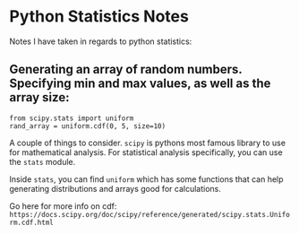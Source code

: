 # Python Statistics Notes
Notes I have taken in regards to python statistics:

## Generating an array of random numbers. Specifying min and max values, as well as the array size:
```
from scipy.stats import uniform
rand_array = uniform.cdf(0, 5, size=10)
```
A couple of things to consider. `scipy` is pythons most famous library to use for mathematical analysis. For statistical analysis specifically, you can use the `stats` module.

Inside `stats`, you can find `uniform` which has some functions that can help generating distributions and arrays good for calculations. 

Go here for more info on cdf: `https://docs.scipy.org/doc/scipy/reference/generated/scipy.stats.Uniform.cdf.html`
